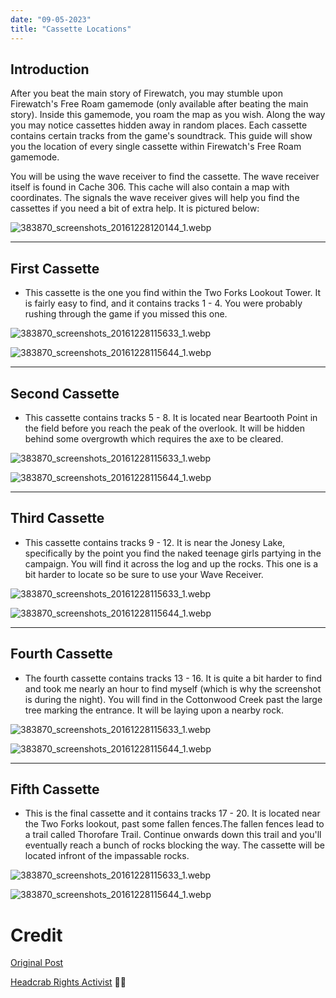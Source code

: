 ```yaml
---
date: "09-05-2023"
title: "Cassette Locations"
---
```


## Introduction

After you beat the main story of Firewatch, you may stumble upon Firewatch's Free Roam gamemode (only available after beating the main story). Inside this gamemode, you roam the map as you wish. Along the way you may notice cassettes hidden away in random places. Each cassette contains certain tracks from the game's soundtrack. This guide will show you the location of every single cassette within Firewatch's Free Roam gamemode.

You will be using the wave receiver to find the cassette. The wave receiver itself is found in Cache 306. This cache will also contain a map with coordinates. The signals the wave receiver gives will help you find the cassettes if you need a bit of extra help. It is pictured below:

![383870_screenshots_20161228120144_1.webp](/cdn/cassettelocations/383870_screenshots_20161228120144_1.webp)

---

## First Cassette

- This cassette is the one you find within the Two Forks Lookout Tower. It is fairly easy to find, and it contains tracks 1 - 4. You were probably rushing through the game if you missed this one.

![383870_screenshots_20161228115633_1.webp](/cdn/cassettelocations/383870_screenshots_20161228115633_1.webp)

![383870_screenshots_20161228115644_1.webp](/cdn/cassettelocations/383870_screenshots_20161228115644_1.webp)

---

## Second Cassette

- This cassette contains tracks 5 - 8. It is located near Beartooth Point in the field before you reach the peak of the overlook. It will be hidden behind some overgrowth which requires the axe to be cleared.

![383870_screenshots_20161228115633_1.webp](/cdn/cassettelocations/383870_screenshots_20161228120800_1.webp)

![383870_screenshots_20161228115644_1.webp](/cdn/cassettelocations/383870_screenshots_20161228121319_1.webp)

---

## Third Cassette

- This cassette contains tracks 9 - 12. It is near the Jonesy Lake, specifically by the point you find the naked teenage girls partying in the campaign. You will find it across the log and up the rocks. This one is a bit harder to locate so be sure to use your Wave Receiver.

![383870_screenshots_20161228115633_1.webp](/cdn/cassettelocations/383870_screenshots_20161228120154_1.webp)

![383870_screenshots_20161228115644_1.webp](/cdn/cassettelocations/383870_screenshots_20161228120207_1.webp)

---

## Fourth Cassette

- The fourth cassette contains tracks 13 - 16. It is quite a bit harder to find and took me nearly an hour to find myself (which is why the screenshot is during the night). You will find in the Cottonwood Creek past the large tree marking the entrance. It will be laying upon a nearby rock.

![383870_screenshots_20161228115633_1.webp](/cdn/cassettelocations/383870_screenshots_20161228125301_1.webp)

![383870_screenshots_20161228115644_1.webp](/cdn/cassettelocations/383870_screenshots_20161228125309_1.webp)

---

## Fifth Cassette

- This is the final cassette and it contains tracks 17 - 20. It is located near the Two Forks lookout, past some fallen fences.The fallen fences lead to a trail called Thorofare Trail. Continue onwards down this trail and you'll eventually reach a bunch of rocks blocking the way. The cassette will be located infront of the impassable rocks.

![383870_screenshots_20161228115633_1.webp](/cdn/cassettelocations/383870_screenshots_20161228125549_1.webp)

![383870_screenshots_20161228115644_1.webp](/cdn/cassettelocations/383870_screenshots_20161228125559_1.webp)

# Credit
[Original Post](https://steamcommunity.com/sharedfiles/filedetails/?id=828405246)

[Headcrab Rights Activist](https://steamcommunity.com/id/headcrabrightsactivist) 🏳️‍⚧️